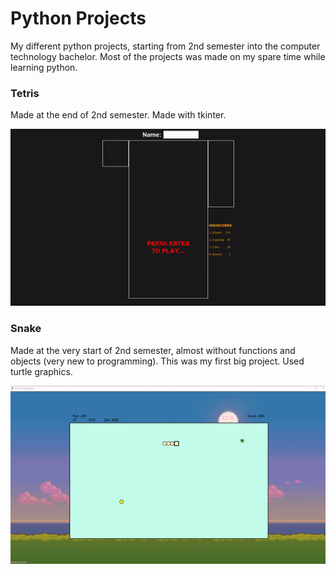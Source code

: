 # Python Projects
My different python projects, starting from 2nd semester into the computer technology bachelor. Most of the projects was made on my spare time while learning python.

### Tetris

Made at the end of 2nd semester. Made with tkinter.

![Tetris gif](images/tetris.gif)



### Snake

Made at the very start of 2nd semester, almost without functions and objects (very new to programming). This was my first big project. Used turtle graphics.

![Snake made with turtle graphics](images/snake_turtleGraphics.gif)

